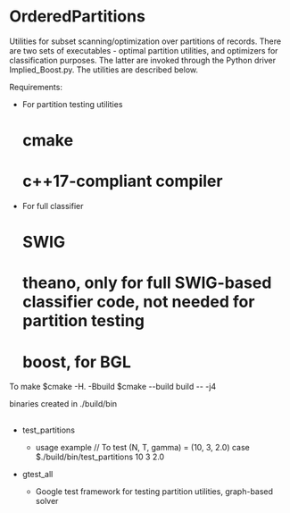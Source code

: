 # OrderedPartitions
Utilities for subset scanning/optimization over partitions of records. There are two sets of executables - optimal partition utilities, and optimizers for classification purposes. The latter are invoked through the Python driver Implied_Boost.py. The utilities are described below.

Requirements:
  * For partition testing utilities
    # cmake
    # c++17-compliant compiler
 * For full classifier
    # SWIG
    # theano, only for full SWIG-based classifier code, not needed for partition testing
    # boost, for BGL


To make
$cmake -H. -Bbuild
$cmake --build build -- -j4

binaries created in ./build/bin

## 
  * test_partitions
    + usage example 
      // To test (N, T, gamma) = (10, 3, 2.0) case
      $./build/bin/test_partitions 10 3 2.0

  * gtest_all
    + Google test framework for testing partition utilities, graph-based solver 